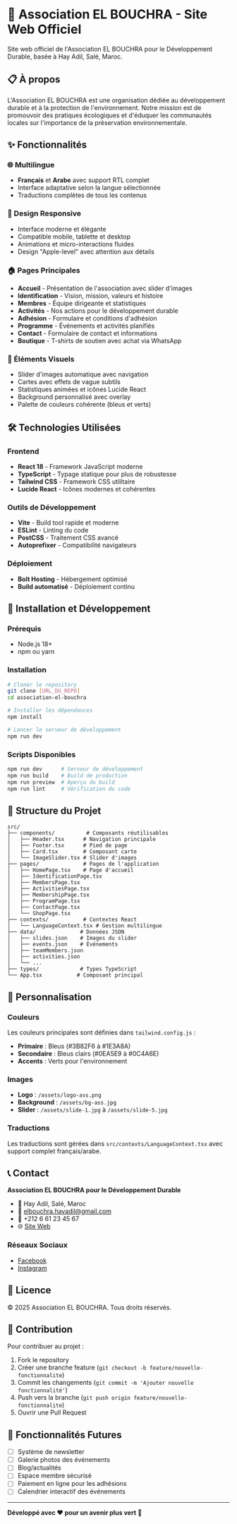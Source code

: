 # 🌱 Association EL BOUCHRA - Site Web Officiel

Site web officiel de l'Association EL BOUCHRA pour le Développement Durable, basée à Hay Adil, Salé, Maroc.

## 📋 À propos

L'Association EL BOUCHRA est une organisation dédiée au développement durable et à la protection de l'environnement. Notre mission est de promouvoir des pratiques écologiques et d'éduquer les communautés locales sur l'importance de la préservation environnementale.

## ✨ Fonctionnalités

### 🌐 Multilingue
- **Français** et **Arabe** avec support RTL complet
- Interface adaptative selon la langue sélectionnée
- Traductions complètes de tous les contenus

### 📱 Design Responsive
- Interface moderne et élégante
- Compatible mobile, tablette et desktop
- Animations et micro-interactions fluides
- Design "Apple-level" avec attention aux détails

### 🏠 Pages Principales
- **Accueil** - Présentation de l'association avec slider d'images
- **Identification** - Vision, mission, valeurs et histoire
- **Membres** - Équipe dirigeante et statistiques
- **Activités** - Nos actions pour le développement durable
- **Adhésion** - Formulaire et conditions d'adhésion
- **Programme** - Événements et activités planifiés
- **Contact** - Formulaire de contact et informations
- **Boutique** - T-shirts de soutien avec achat via WhatsApp

### 🎨 Éléments Visuels
- Slider d'images automatique avec navigation
- Cartes avec effets de vague subtils
- Statistiques animées et icônes Lucide React
- Background personnalisé avec overlay
- Palette de couleurs cohérente (bleus et verts)

## 🛠️ Technologies Utilisées

### Frontend
- **React 18** - Framework JavaScript moderne
- **TypeScript** - Typage statique pour plus de robustesse
- **Tailwind CSS** - Framework CSS utilitaire
- **Lucide React** - Icônes modernes et cohérentes

### Outils de Développement
- **Vite** - Build tool rapide et moderne
- **ESLint** - Linting du code
- **PostCSS** - Traitement CSS avancé
- **Autoprefixer** - Compatibilité navigateurs

### Déploiement
- **Bolt Hosting** - Hébergement optimisé
- **Build automatisé** - Déploiement continu

## 🚀 Installation et Développement

### Prérequis
- Node.js 18+ 
- npm ou yarn

### Installation
```bash
# Cloner le repository
git clone [URL_DU_REPO]
cd association-el-bouchra

# Installer les dépendances
npm install

# Lancer le serveur de développement
npm run dev
```

### Scripts Disponibles
```bash
npm run dev      # Serveur de développement
npm run build    # Build de production
npm run preview  # Aperçu du build
npm run lint     # Vérification du code
```

## 📁 Structure du Projet

```
src/
├── components/          # Composants réutilisables
│   ├── Header.tsx      # Navigation principale
│   ├── Footer.tsx      # Pied de page
│   ├── Card.tsx        # Composant carte
│   └── ImageSlider.tsx # Slider d'images
├── pages/              # Pages de l'application
│   ├── HomePage.tsx    # Page d'accueil
│   ├── IdentificationPage.tsx
│   ├── MembersPage.tsx
│   ├── ActivitiesPage.tsx
│   ├── MembershipPage.tsx
│   ├── ProgramPage.tsx
│   ├── ContactPage.tsx
│   └── ShopPage.tsx
├── contexts/           # Contextes React
│   └── LanguageContext.tsx # Gestion multilingue
├── data/              # Données JSON
│   ├── slides.json    # Images du slider
│   ├── events.json    # Événements
│   ├── teamMembers.json
│   ├── activities.json
│   └── ...
├── types/             # Types TypeScript
└── App.tsx           # Composant principal
```

## 🎨 Personnalisation

### Couleurs
Les couleurs principales sont définies dans `tailwind.config.js` :
- **Primaire** : Bleus (#3B82F6 à #1E3A8A)
- **Secondaire** : Bleus clairs (#0EA5E9 à #0C4A6E)
- **Accents** : Verts pour l'environnement

### Images
- **Logo** : `/assets/logo-ass.png`
- **Background** : `/assets/bg-ass.jpg`
- **Slider** : `/assets/slide-1.jpg` à `/assets/slide-5.jpg`

### Traductions
Les traductions sont gérées dans `src/contexts/LanguageContext.tsx` avec support complet français/arabe.

## 📞 Contact

**Association EL BOUCHRA pour le Développement Durable**
- 📍 Hay Adil, Salé, Maroc
- 📧 elbouchra.hayadil@gmail.com
- 📱 +212 6 61 23 45 67
- 🌐 [Site Web](https://site-web-de-l-associ-nq4t.bolt.host)

### Réseaux Sociaux
- [Facebook](https://web.facebook.com/profile.php?id=100086379114341)
- [Instagram](https://www.instagram.com/ass.elbouchrahm)

## 📄 Licence

© 2025 Association EL BOUCHRA. Tous droits réservés.

## 🤝 Contribution

Pour contribuer au projet :
1. Fork le repository
2. Créer une branche feature (`git checkout -b feature/nouvelle-fonctionnalite`)
3. Commit les changements (`git commit -m 'Ajouter nouvelle fonctionnalité'`)
4. Push vers la branche (`git push origin feature/nouvelle-fonctionnalite`)
5. Ouvrir une Pull Request

## 🌟 Fonctionnalités Futures

- [ ] Système de newsletter
- [ ] Galerie photos des événements
- [ ] Blog/actualités
- [ ] Espace membre sécurisé
- [ ] Paiement en ligne pour les adhésions
- [ ] Calendrier interactif des événements

---

**Développé avec ❤️ pour un avenir plus vert** 🌱
